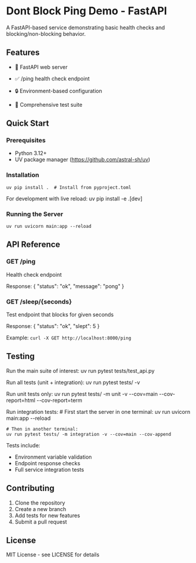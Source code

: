 # Dont Block Ping Demo - FastAPI

A FastAPI-based service demonstrating basic health checks and blocking/non-blocking behavior.

## Features

- 🚀 FastAPI web server
- ✅ /ping health check endpoint

- 🔒 Environment-based configuration
- 🧪 Comprehensive test suite

## Quick Start

### Prerequisites

- Python 3.12+
- UV package manager (<https://github.com/astral-sh/uv>)

### Installation

    uv pip install .  # Install from pyproject.toml

For development with live reload:
    uv pip install -e .[dev]

### Running the Server

    uv run uvicorn main:app --reload

## API Reference

### GET /ping

Health check endpoint

Response:
    {
      "status": "ok",
      "message": "pong"
    }

### GET /sleep/{seconds}

Test endpoint that blocks for given seconds

Response:
    {
      "status": "ok",
      "slept": 5
    }

Example: `curl -X GET http://localhost:8000/ping`

## Testing

Run the main suite of interest:
    uv run pytest tests/test_api.py

Run all tests (unit + integration):
    uv run pytest tests/ -v

Run unit tests only:
    uv run pytest tests/ -m unit -v --cov=main --cov-report=html --cov-report=term

Run integration tests:
    # First start the server in one terminal:
    uv run uvicorn main:app --reload

    # Then in another terminal:
    uv run pytest tests/ -m integration -v --cov=main --cov-append

Tests include:

- Environment variable validation
- Endpoint response checks
- Full service integration tests

## Contributing

1. Clone the repository
2. Create a new branch
3. Add tests for new features
4. Submit a pull request

## License

MIT License - see LICENSE for details
